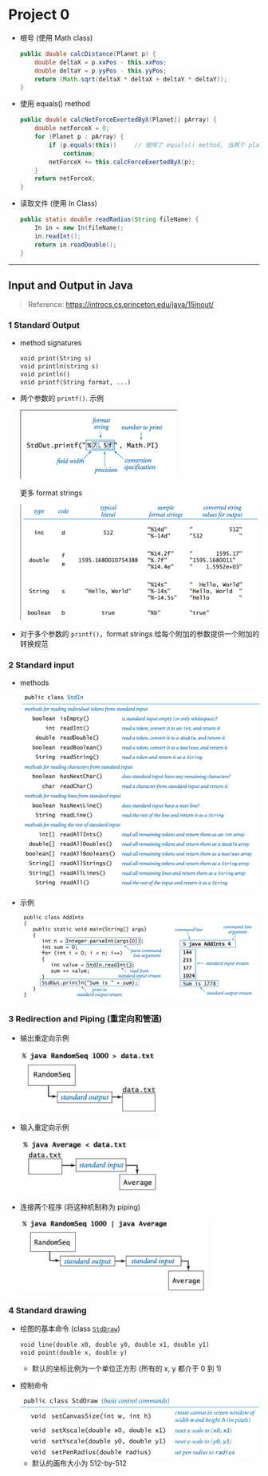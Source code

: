 # Project 0

- 根号 (使用 Math class)

    ```java
    public double calcDistance(Planet p) {
        double deltaX = p.xxPos - this.xxPos;
        double deltaY = p.yyPos - this.yyPos;
        return (Math.sqrt(deltaX * deltaX + deltaY * deltaY));
    }
    ```

- 使用 equals() method

    ```java
    public double calcNetForceExertedByX(Planet[] pArray) {
        double netForceX = 0;
        for (Planet p : pArray) {
            if (p.equals(this))     // 使用了 equals() method, 当两个 planet 一致的时候, 返回 true
                continue;
            netForceX += this.calcForceExertedByX(p);
        }
        return netForceX;
    }
    ```

- 读取文件 (使用 In Class)

    ```java
    public static double readRadius(String fileName) {
        In in = new In(fileName);
        in.readInt();
        return in.readDouble();
    }
    ```

    

---

## Input and Output in Java

> Reference: https://introcs.cs.princeton.edu/java/15inout/

### 1 Standard Output

- method signatures

    ```
    void print(String s)
    void println(string s)
    void println()
    void printf(String format, ...)
    ```

- 两个参数的 `printf()`. 示例

    <img src="proj0.assets/image-20220308155724918.png" alt="image-20220308155724918" style="zoom:67%;" />

    更多 format strings

    <img src="proj0.assets/image-20220308155817109.png" alt="image-20220308155817109" style="zoom:67%;" />

- 对于多个参数的 `printf()`，format strings 给每个附加的参数提供一个附加的转换规范

### 2 Standard input

- methods

    <img src="proj0.assets/image-20220308160803853.png" alt="image-20220308160803853" style="zoom: 67%;" />

- 示例

    <img src="proj0.assets/image-20220308160905593.png" alt="image-20220308160905593" style="zoom: 67%;" />

### 3 Redirection and Piping (重定向和管道)

- 输出重定向示例

    <img src="proj0.assets/image-20220308161211714.png" alt="image-20220308161211714" style="zoom: 67%;" />

- 输入重定向示例

    <img src="proj0.assets/image-20220308161238688.png" alt="image-20220308161238688" style="zoom:67%;" />

- 连接两个程序 (将这种机制称为 piping)

    <img src="proj0.assets/image-20220308161522862.png" alt="image-20220308161522862" style="zoom:67%;" />

### 4 Standard drawing

- 绘图的基本命令 (class [`StdDraw`](./source/StdDraw.java))

    ```
    void line(double x0, double y0, double x1, double y1)
    void point(double x, double y)
    ```

    - 默认的坐标比例为一个单位正方形 (所有的 x, y 都介于 0 到 1)

- 控制命令

    <img src="proj0.assets/image-20220308164934782.png" alt="image-20220308164934782" style="zoom:67%;" />

    - 默认的画布大小为 512-by-512

